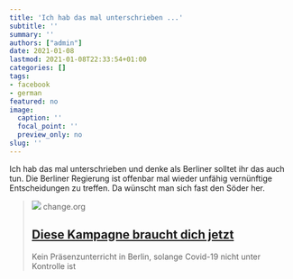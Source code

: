 ```yaml
---
title: 'Ich hab das mal unterschrieben ...'
subtitle: ''
summary: ''
authors: ["admin"]
date: 2021-01-08
lastmod: 2021-01-08T22:33:54+01:00
categories: []
tags:
- facebook
- german
featured: no
image:
  caption: ''
  focal_point: ''
  preview_only: no
slug: ''
---
```

Ich hab das mal unterschrieben und denke als Berliner solltet ihr das auch tun. Die Berliner Regierung ist offenbar mal wieder unfähig vernünftige Entscheidungen zu treffen. Da wünscht man sich fast den Söder her.
> [![](https://assets.change.org/photos/8/to/cu/eWtOcUhtTbTSuZy-1600x900-noPad.jpg?1609971621)](http://chng.it/nfjndtK2js)
> change.org
> ## [Diese Kampagne braucht dich jetzt](http://chng.it/nfjndtK2js)
>
>Kein Präsenzunterricht in Berlin, solange Covid-19 nicht unter Kontrolle ist


